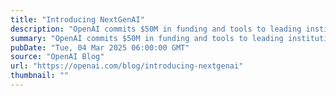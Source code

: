 ```yaml
---
title: "Introducing NextGenAI"
description: "OpenAI commits $50M in funding and tools to leading institutions."
summary: "OpenAI commits $50M in funding and tools to leading institutions."
pubDate: "Tue, 04 Mar 2025 06:00:00 GMT"
source: "OpenAI Blog"
url: "https://openai.com/blog/introducing-nextgenai"
thumbnail: ""
---
```


